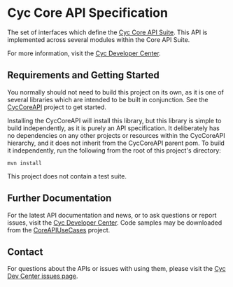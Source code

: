 Cyc Core API Specification
==========================

The set of interfaces which define the [Cyc Core API Suite](https://github.com/cycorp/CycCoreAPI).
This API is implemented across several modules within the Core API Suite.

For more information, visit the [Cyc Developer Center](http://dev.cyc.com/).

Requirements and Getting Started
--------------------------------

You normally should not need to build this project on its own, as it is one of several libraries 
which are intended to be built in conjunction. See the 
[CycCoreAPI](https://github.com/cycorp/CycCoreAPI) project to get started.

Installing the CycCoreAPI will install this library, but this library is simple to build 
independently, as it is purely an API specification. It deliberately has no dependencies on any 
other projects or resources within the CycCoreAPI hierarchy, and it does not inherit from the 
CycCoreAPI parent pom. To build it independently, run the following from the root of this project's 
directory:

    mvn install

This project does not contain a test suite.

Further Documentation
---------------------

For the latest API documentation and news, or to ask questions or report issues, visit the 
[Cyc Developer Center](http://dev.cyc.com/). Code samples may be downloaded from the 
[CoreAPIUseCases](https://github.com/cycorp/CoreAPIUseCases) project.

Contact
-------

For questions about the APIs or issues with using them, please visit the 
[Cyc Dev Center issues page](http://dev.cyc.com/issues/).
